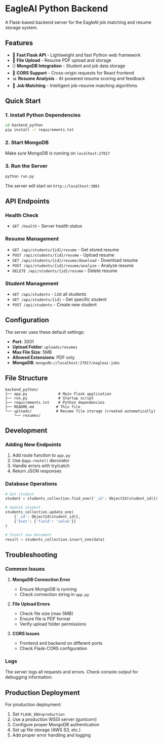 # EagleAI Python Backend

A Flask-based backend server for the EagleAI job matching and resume storage system.

## Features

- 🚀 **Fast Flask API** - Lightweight and fast Python web framework
- 📁 **File Upload** - Resume PDF upload and storage
- 🗄️ **MongoDB Integration** - Student and job data storage
- 🔄 **CORS Support** - Cross-origin requests for React frontend
- 📊 **Resume Analysis** - AI-powered resume scoring and feedback
- 🎯 **Job Matching** - Intelligent job-resume matching algorithms

## Quick Start

### 1. Install Python Dependencies

```bash
cd backend_python
pip install -r requirements.txt
```

### 2. Start MongoDB

Make sure MongoDB is running on `localhost:27017`

### 3. Run the Server

```bash
python run.py
```

The server will start on `http://localhost:3001`

## API Endpoints

### Health Check
- `GET /health` - Server health status

### Resume Management
- `GET /api/students/{id}/resume` - Get stored resume
- `POST /api/students/{id}/resume` - Upload resume
- `GET /api/students/{id}/resume/download` - Download resume
- `POST /api/students/{id}/resume/analyze` - Analyze resume
- `DELETE /api/students/{id}/resume` - Delete resume

### Student Management
- `GET /api/students` - List all students
- `GET /api/students/{id}` - Get specific student
- `POST /api/students` - Create new student

## Configuration

The server uses these default settings:
- **Port**: 3001
- **Upload Folder**: `uploads/resumes`
- **Max File Size**: 5MB
- **Allowed Extensions**: PDF only
- **MongoDB**: `mongodb://localhost:27017/eagleai-jobs`

## File Structure

```
backend_python/
├── app.py              # Main Flask application
├── run.py              # Startup script
├── requirements.txt    # Python dependencies
├── README.md          # This file
└── uploads/           # Resume file storage (created automatically)
    └── resumes/
```

## Development

### Adding New Endpoints

1. Add route function to `app.py`
2. Use `@app.route()` decorator
3. Handle errors with try/catch
4. Return JSON responses

### Database Operations

```python
# Get student
student = students_collection.find_one({'_id': ObjectId(student_id)})

# Update student
students_collection.update_one(
    {'_id': ObjectId(student_id)},
    {'$set': {'field': 'value'}}
)

# Insert new document
result = students_collection.insert_one(data)
```

## Troubleshooting

### Common Issues

1. **MongoDB Connection Error**
   - Ensure MongoDB is running
   - Check connection string in `app.py`

2. **File Upload Errors**
   - Check file size (max 5MB)
   - Ensure file is PDF format
   - Verify upload folder permissions

3. **CORS Issues**
   - Frontend and backend on different ports
   - Check Flask-CORS configuration

### Logs

The server logs all requests and errors. Check console output for debugging information.

## Production Deployment

For production deployment:

1. Set `FLASK_ENV=production`
2. Use a production WSGI server (gunicorn)
3. Configure proper MongoDB authentication
4. Set up file storage (AWS S3, etc.)
5. Add proper error handling and logging
